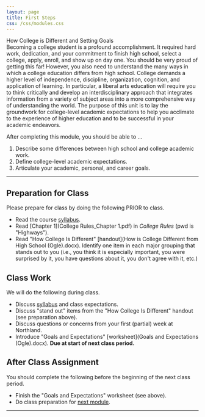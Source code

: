 ```yaml
---
layout: page
title: First Steps
css: /css/modules.css
---
```


<div class="panel-group">
  <div class="panel panel-primary">
    <div class="panel-heading">How College is Different and Setting Goals</div>
    <div class="panel-body">Becoming a college student is a profound accomplishment. It required hard work, dedication, and your commitment to finish high school, select a college, apply, enroll, and show up on day one. You should be very proud of getting this far! However, you also need to understand the many ways in which a college education differs from high school. College demands a higher level of independence, discipline, organization, cognition, and application of learning. In particular, a liberal arts education will require you to think critically and develop an interdisciplinary approach that integrates information from a variety of subject areas into a more comprehensive way of understanding the world. The purpose of this unit is to lay the groundwork for college-level academic expectations to help you acclimate to the experience of higher education and to be successful in your academic endeavors.

After completing this module, you should be able to ...

<ol>
  <li>Describe some differences between high school and college academic work.</li>
  <li>Define college-level academic expectations.</li>
  <li>Articulate your academic, personal, and career goals.</li>
</ol>
    </div>
  </div>
</div>

----

## Preparation for Class
Please prepare for class by doing the following PRIOR to class.

* Read the course [syllabus](../../Syllabus-Current).
* Read [Chapter 1](College Rules_Chapter 1.pdf) in *College Rules* (pwd is "Highways").
* Read "How College Is Different" [handout](How is College Different from High School (Ogle).docx). Identify one item in each major grouping that stands out to you (i.e., you think it is especially important, you were surprised by it, you have questions about it, you don't agree with it, etc.)

## Class Work
We will do the following during class.

* Discuss [syllabus](../../Syllabus-Current) and class expectations.
* Discuss "stand out" items from the "How College Is Different" handout (see preparation above).
* Discuss questions or concerns from your first (partial) week at Northland.
* Introduce "Goals and Expectations" [worksheet](Goals and Expectations (Ogle).docx). **Due at start of next class period.**

## After Class Assignment
You should complete the following before the beginning of the next class period.

* Finish the "Goals and Expectations" worksheet (see above).
* Do class preparation for [next module](../GetInvolved).

----
